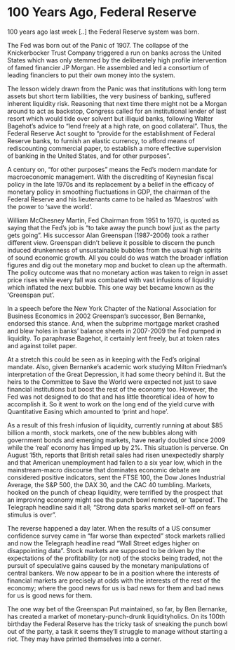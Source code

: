 # 100 Years Ago, Federal Reserve

100 years ago last week [..] the Federal Reserve system was born.

The Fed was born out of the Panic of 1907. The collapse of the
Knickerbocker Trust Company triggered a run on banks across the United
States which was only stemmed by the deliberately high profile
intervention of famed financier JP Morgan. He assembled and led a
consortium of leading financiers to put their own money into the
system.

The lesson widely drawn from the Panic was that institutions with long
term assets but short term liabilities, the very business of banking,
suffered inherent liquidity risk. Reasoning that next time there might
not be a Morgan around to act as backstop, Congress called for an
institutional lender of last resort which would tide over solvent but
illiquid banks, following Walter Bagehot’s advice to “lend freely at a
high rate, on good collateral”. Thus, the Federal Reserve Act sought
to “provide for the establishment of Federal Reserve banks, to furnish
an elastic currency, to afford means of rediscounting commercial
paper, to establish a more effective supervision of banking in the
United States, and for other purposes”.

A century on, “for other purposes” means the Fed’s modern mandate for
macroeconomic management. With the discrediting of Keynesian fiscal
policy in the late 1970s and its replacement by a belief in the
efficacy of monetary policy in smoothing fluctuations in GDP, the
chairman of the Federal Reserve and his lieutenants came to be hailed
as ‘Maestros’ with the power to ‘save the world’.

William McChesney Martin, Fed Chairman from 1951 to 1970, is quoted as
saying that the Fed’s job is “to take away the punch bowl just as the
party gets going”. His successor Alan Greenspan (1987-2006) took a
rather different view. Greenspan didn’t believe it possible to discern
the punch induced drunkenness of unsustainable bubbles from the usual
high spirits of sound economic growth. All you could do was watch the
broader inflation figures and dig out the monetary mop and bucket to
clean up the aftermath. The policy outcome was that no monetary action
was taken to reign in asset price rises while every fall was combated
with vast infusions of liquidity which inflated the next bubble. This
one way bet became known as the ‘Greenspan put’.

In a speech before the New York Chapter of the National Association
for Business Economics in 2002 Greenspan’s successor, Ben Bernanke,
endorsed this stance. And, when the subprime mortgage market crashed
and blew holes in banks’ balance sheets in 2007-2009 the Fed pumped in
liquidity. To paraphrase Bagehot, it certainly lent freely, but at
token rates and against toilet paper.

At a stretch this could be seen as in keeping with the Fed’s original
mandate. Also, given Bernanke’s academic work studying Milton
Friedman’s interpretation of the Great Depression, it had some theory
behind it. But the heirs to the Committee to Save the World were
expected not just to save financial institutions but boost the rest of
the economy too. However, the Fed was not designed to do that and has
little theoretical idea of how to accomplish it. So it went to work on
the long end of the yield curve with Quantitative Easing which
amounted to ‘print and hope’.

As a result of this fresh infusion of liquidity, currently running at
about $85 billion a month, stock markets, one of the new bubbles along
with government bonds and emerging markets, have nearly doubled since
2009 while the ‘real’ economy has limped up by 2%. This situation is
perverse. On August 15th, reports that British retail sales had risen
unexpectedly sharply and that American unemployment had fallen to a
six year low, which in the mainstream-macro discourse that dominates
economic debate are considered positive indicators, sent the FTSE 100,
the Dow Jones Industrial Average, the S&P 500, the DAX 30, and the CAC
40 tumbling. Markets, hooked on the punch of cheap liquidity, were
terrified by the prospect that an improving economy might see the
punch bowl removed, or ‘tapered’. The Telegraph headline said it all;
“Strong data sparks market sell-off on fears stimulus is over”.

The reverse happened a day later. When the results of a US consumer
confidence survey came in “far worse than expected” stock markets
rallied and now the Telegraph headline read “Wall Street edges higher
on disappointing data”. Stock markets are supposed to be driven by the
expectations of the profitability (or not) of the stocks being traded,
not the pursuit of speculative gains caused by the monetary
manipulations of central bankers. We now appear to be in a position
where the interests of financial markets are precisely at odds with
the interests of the rest of the economy; where the good news for us
is bad news for them and bad news for us is good news for them.

The one way bet of the Greenspan Put maintained, so far, by Ben
Bernanke, has created a market of monetary-punch-drunk
liquidityholics. On its 100th birthday the Federal Reserve has the
tricky task of sneaking the punch bowl out of the party, a task it
seems they’ll struggle to manage without starting a riot. They may
have printed themselves into a corner.













